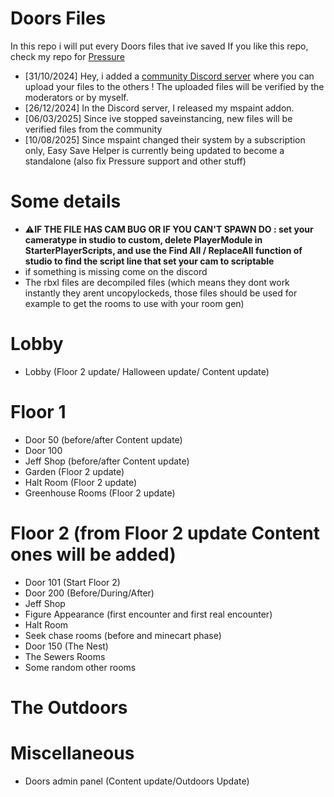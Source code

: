 # Doors Files
In this repo i will put every Doors files that ive saved
If you like this repo, check my repo for [Pressure](https://github.com/Palayop7239/PressureFiles)
- [31/10/2024] Hey, i added a [community Discord server](https://discord.gg/QnBrxurD9g) where you can upload your files to the others ! The uploaded files will be verified by the moderators or by myself.
- [26/12/2024] In the Discord server, I released my mspaint addon.
- [06/03/2025] Since ive stopped saveinstancing, new files will be verified files from the community
- [10/08/2025] Since mspaint changed their system by a subscription only, Easy Save Helper is currently being updated to become a standalone (also fix Pressure support and other stuff)
# Some details
- ⚠️**IF THE FILE HAS CAM BUG OR IF YOU CAN'T SPAWN DO : set your cameratype in studio to custom, delete PlayerModule in StarterPlayerScripts, and use the Find All / ReplaceAll function of studio to find the script line that set your cam to scriptable**
- if something is missing come on the discord
- The rbxl files are decompiled files (which means they dont work instantly they arent uncopylockeds, those files should be used for example to get the rooms to use with your room gen)

# Lobby
- Lobby (Floor 2 update/ Halloween update/ Content update)
  
# Floor 1
- Door 50 (before/after Content update)
- Door 100
- Jeff Shop (before/after Content update)
- Garden (Floor 2 update)
- Halt Room (Floor 2 update)
- Greenhouse Rooms (Floor 2 update)
  
# Floor 2 (from Floor 2 update Content ones will be added)
- Door 101 (Start Floor 2)
- Door 200 (Before/During/After)
- Jeff Shop
- Figure Appearance (first encounter and first real encounter)
- Halt Room
- Seek chase rooms (before and minecart phase)
- Door 150 (The Nest)
- The Sewers Rooms
- Some random other rooms
# The Outdoors
# Miscellaneous
- Doors admin panel (Content update/Outdoors Update)
